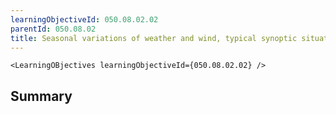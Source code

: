 ```yaml
---
learningObjectiveId: 050.08.02.02
parentId: 050.08.02
title: Seasonal variations of weather and wind, typical synoptic situations
---
```


```tsx eval
<LearningOBjectives learningObjectiveId={050.08.02.02} />
```

## Summary
